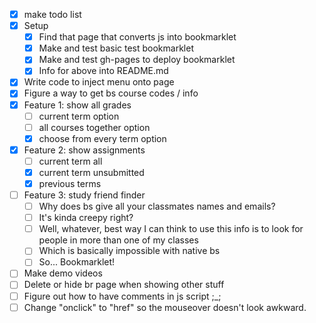 

- [x] make todo list
- [x] Setup
  - [x] Find that page that converts js into bookmarklet
  - [x] Make and test basic test bookmarklet
  - [x] Make and test gh-pages to deploy bookmarklet
  - [x] Info for above into README.md
- [x] Write code to inject menu onto page
- [x] Figure a way to get bs course codes / info
- [x] Feature 1: show all grades
  - [ ] current term option
  - [ ] all courses together option
  - [x] choose from every term option
- [x] Feature 2: show assignments
  - [ ] current term all
  - [x] current term unsubmitted
  - [x] previous terms
- [ ] Feature 3: study friend finder
  - [ ] Why does bs give all your classmates names and emails?
  - [ ] It's kinda creepy right?
  - [ ] Well, whatever, best way I can think to use this info is to look for people in more than one of my classes
  - [ ] Which is basically impossible with native bs
  - [ ] So... Bookmarklet!
- [ ] Make demo videos
- [ ] Delete or hide br page when showing other stuff
- [ ] Figure out how to have comments in js script ;\_;
- [ ] Change "onclick" to "href" so the mouseover doesn't look awkward.
